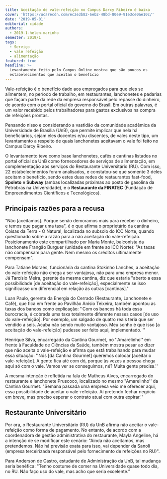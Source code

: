 ```yaml
---
title: Aceitação de vale-refeição no Campus Darcy Ribeiro é baixa
cover: 'https://ucarecdn.com/ec2e3b82-6eb2-48bd-80e9-91e3ce0ae10c/'
date: '2019-05-01'
editorial: cidade
authors:
  - 2019-1-helen-marinho
semester: 2019/1
tags:
  - Serviço
  - vale refeição
  - alimentação
featured: true
headline: >-
  Levantamento feito pelo Campus Online mostra que são poucos os
  estabelecimentos que aceitam o benefício
---
```

Vale-refeição é o benefício dado aos empregados para que eles se alimentem, no período de trabalho, em restaurantes, lanchonetes e padarias que façam parte da rede da empresa responsável pelo repasse do dinheiro, de acordo com o portal oficial do governo do Brasil. Em outras palavras, é um valor recebido pelos trabalhadores para gastos exclusivos na compra de refeições prontas.

Pensando nisso e considerando a vastidão da comunidade acadêmica da Universidade de Brasília (UnB), que permite implicar que nela há beneficiários, sejam eles docentes e/ou discentes, de vales deste tipo, um levantamento a respeito de quais lanchonetes aceitavam o vale foi feito no Campus Darcy Ribeiro.

O levantamento teve como base lanchonetes, cafés e cantinas listados no portal oficial da UnB como fornecedores de serviços de alimentação, em complementação aos serviços do Restaurante Universitário (RU). Com isso, 22 estabelecimentos foram analisados, e constatou-se que somente 3 deles aceitam o benefício, sendo estes duas redes de restaurantes fast-food, **Spoleto** e **Subway** (ambas localizadas próximas ao posto de gasolina da Petrobras na Universidade), e o **Restaurante da FINATEC** (Fundação de Empreendimentos Científicos e Tecnológicos).

## Principais razões para a recusa

 "Não \[aceitamos]. Porque senão demoramos mais para receber o dinheiro, e temos que pagar uma taxa", é o que afirma o proprietário da cantina Coisas da Terra - O Natural, localizada no subsolo do ICC Norte, quando questionado sobre a razão para a não aceitação do vale-refeição. Posicionamento este compartilhado por Maria Monte, balconista da lanchonete Frangão Burguer (unidade em frente ao ICC Norte): "As taxas não compensam para gente. Nem mesmo os créditos ultimamente compensam".

Para Tatiane Moraes, funcionária da cantina Stokinho Lanches, a aceitação do vale-refeição não chega a ser vantajosa, não para uma empresa menor. Já Tarcísio Meira, gerente da mesma cantina, diz que estaria "aberto a essa possibilidade \[de aceitação do vale-refeição], especialmente se isso significasse um diferencial em relação às outras \[cantinas]."

Luan Paulo, gerente da Energia do Cerrado (Restaurante, Lanchonete e Café), que fica em frente ao Pavilhão Anísio Teixeira, também apontou as taxas dos bancos como explicação: ''Com os bancos há toda essa burocracia, é cobrada uma taxa totalmente diferente nesses casos \[de uso do vale-refeição]. Por exemplo, um salgado de quatro reais  teria que ser vendido a seis. Acaba não sendo muito vantajoso. Meu sonho é que isso \[a aceitação do vale-refeição] pudesse ser feito aqui, implementado. '' 

Henrique Silva, encarregado da Cantina Gourmet, no ''Amarelinho'' em frente à Faculdade de Ciências da Saúde, também mostra pesar ao dizer que não aceita o vale-refeição e  afirma que está trabalhando para mudar essa situação: ''Nós \[da Cantina Gourmet] queremos colocar \[aceitar o vale-refeição]. A gente fica até com dó, porque às vezes a pessoa chega aqui só com o vale. Vamos ver se conseguimos, né? Muita gente precisa.'' 

A mesma intenção é refletida na fala de Matheus Alves, encarregado do restaurante e lanchonete Pruscoco, localizado no mesmo "Amarelinho'' da Cantina Gourmet. "Semana passada uma empresa veio me oferecer aqui, essa possibilidade de aceitar o vale-refeição. Aí pretendo fechar negócio em breve, mas preciso esperar o contrato atual com outra expirar.''

## Restaurante Universitário

Por ora, o Restaurante Universitário (RU) da UnB afirma não aceitar o vale-refeição como forma de pagamento. No entanto, de acordo com a coordenadora de gestão administrativa do restaurante, Mayla Angeline, há a intenção de se modificar este cenário: "Ainda não aceitamos, mas pretendemos. Não há previsão exata para isso, vai depender da Sanoli (empresa terceirizada responsável pelo fornecimento de refeições no RU)".

Para Anderson de Castro, estudante de Administração da UnB, tal mudança seria benéfica: "Tenho costume de comer na Universidade quase todo dia, no RU. Não faço uso do vale, mas acho que seria excelente.”
